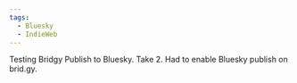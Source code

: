 ```yaml
---
tags:
  - Bluesky
  - IndieWeb
---
```


Testing Bridgy Publish to Bluesky. Take 2. Had to enable Bluesky publish on brid.gy.

<a class="u-bridgy-fed" href="https://fed.brid.gy/" hidden="from-humans"></a>
<a class="u-bridgy" href="https://brid.gy/publish/bluesky?bridgy_omit_link=maybe" hidden="from-humans"></a>